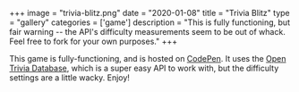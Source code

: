 +++
image = "trivia-blitz.png"
date = "2020-01-08"
title = "Trivia Blitz"
type = "gallery"
categories = ['game']
description = "This is fully functioning, but fair warning -- the API's difficulty measurements seem to be out of whack. Feel free to fork for your own purposes."
+++

This game is fully-functioning, and is hosted on [CodePen](https://cdpn.io/robpetrin/debug/KKgoWPR). It uses the [Open Trivia Database](https://opentdb.com), which is a super easy API to work with, but the difficulty settings are a little wacky. Enjoy!